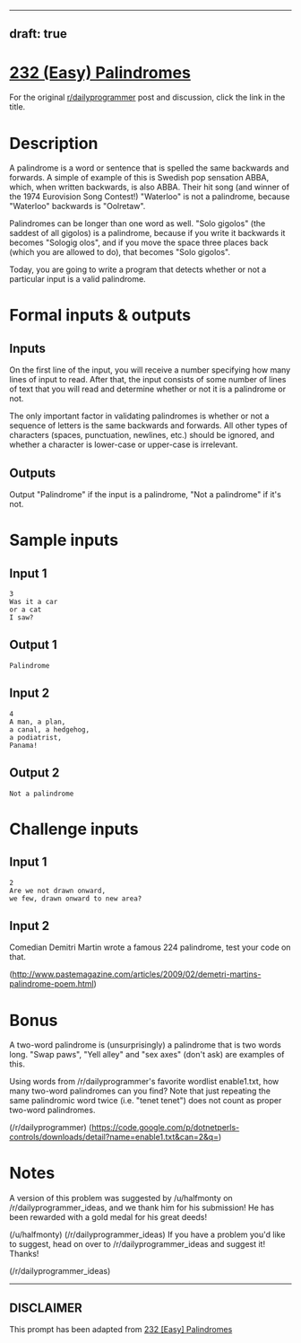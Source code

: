 ---
draft: true
----

# [232 (Easy) Palindromes](https://www.reddit.com/r/dailyprogrammer/comments/3kx6oh/20150914_challenge_232_easy_palindromes/)

For the original [r/dailyprogrammer](https://www.reddit.com/r/dailyprogrammer/) post and discussion, click the link in the title.

# Description
A palindrome is a word or sentence that is spelled the same backwards and forwards. A simple of example of this is Swedish pop sensation ABBA, which, when written backwards, is also ABBA. Their hit song (and winner of the 1974 Eurovision Song Contest!) "Waterloo" is not a palindrome, because "Waterloo" backwards is "Oolretaw". 

Palindromes can be longer than one word as well. "Solo gigolos" (the saddest of all gigolos) is a palindrome, because if you write it backwards it becomes "Sologig olos", and if you move the space three places back (which you are allowed to do), that becomes "Solo gigolos". 

Today, you are going to write a program that detects whether or not a particular input is a valid palindrome. 

# Formal inputs & outputs
## Inputs
On the first line of the input, you will receive a number specifying how many lines of input to read. After that, the input consists of some number of lines of text that you will read and determine whether or not it is a palindrome or not. 

The only important factor in validating palindromes is whether or not a sequence of letters is the same backwards and forwards. All other types of characters (spaces, punctuation, newlines, etc.) should be ignored, and whether a character is lower-case or upper-case is irrelevant. 

## Outputs
Output "Palindrome" if the input is a palindrome, "Not a palindrome" if it's not. 

# Sample inputs
## Input 1

```
3
Was it a car
or a cat
I saw?
```
## Output 1

```
Palindrome
```
## Input 2

```
4
A man, a plan, 
a canal, a hedgehog, 
a podiatrist, 
Panama!
```
## Output 2

```
Not a palindrome
```
# Challenge inputs
## Input 1

```
2
Are we not drawn onward, 
we few, drawn onward to new area?
```
## Input 2
Comedian Demitri Martin wrote a famous 224 palindrome, test your code on that.

(http://www.pastemagazine.com/articles/2009/02/demetri-martins-palindrome-poem.html)
# Bonus
A two-word palindrome is (unsurprisingly) a palindrome that is two words long. "Swap paws", "Yell alley" and "sex axes" (don't ask) are examples of this. 

Using words from /r/dailyprogrammer's favorite wordlist enable1.txt, how many two-word palindromes can you find? Note that just repeating the same palindromic word twice (i.e. "tenet tenet") does not count as proper two-word palindromes.

(/r/dailyprogrammer)
(https://code.google.com/p/dotnetperls-controls/downloads/detail?name=enable1.txt&can=2&q=)
# Notes
A version of this problem was suggested by /u/halfmonty on /r/dailyprogrammer_ideas, and we thank him for his submission! He has been rewarded with a gold medal for his great deeds! 

(/u/halfmonty)
(/r/dailyprogrammer_ideas)
If you have a problem you'd like to suggest, head on over to /r/dailyprogrammer_ideas and suggest it! Thanks!

(/r/dailyprogrammer_ideas)

----
## **DISCLAIMER**
This prompt has been adapted from [232 [Easy] Palindromes](https://www.reddit.com/r/dailyprogrammer/comments/3kx6oh/20150914_challenge_232_easy_palindromes/
)
